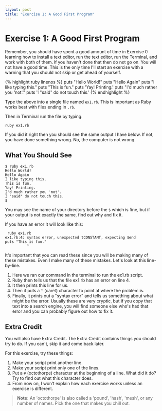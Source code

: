 ```yaml
---
layout: post
title: "Exercise 1: A Good First Program"
---
```

# Exercise 1: A Good First Program
Remember, you should have spent a good amount of time in Exercise 0 learning how to install a text editor, run the text editor, run the Terminal, and work with both of them. If you haven't done that then do not go on. You will not have a good time. This is the only time I'll start an exercise with a warning that you should not skip or get ahead of yourself.

{% highlight ruby linenos %}
puts "Hello World!"
puts "Hello Again"
puts "I like typing this."
puts "This is fun."
puts 'Yay! Printing.'
puts "I'd much rather you 'not'."
puts 'I "said" do not touch this.'
{% endhighlight %}

Type the above into a single file named `ex1.rb`. This is important as Ruby works best with files ending in `.rb`.

Then in Terminal run the file by typing:

    ruby ex1.rb

If you did it right then you should see the same output I have below. If not, you have done something wrong. No, the computer is not wrong.

## What You Should See
    $ ruby ex1.rb
    Hello World!
    Hello Again
    I like typing this.
    This is fun.
    Yay! Printing.
    I'd much rather you 'not'.
    I "said" do not touch this.
    $ 

You may see the name of your directory before the `$` which is fine, but if your output is not exactly the same, find out why and fix it.

If you have an error it will look like this:

     ruby ex1.rb
    ex1.rb:4: syntax error, unexpected tCONSTANT, expecting $end
    puts "This is fun."
              ^

It's important that you can read these since you will be making many of these mistakes. Even I make many of these mistakes. Let's look at this line-by-line.

1. Here we ran our command in the terminal to run the ex1.rb script.
2. Ruby then tells us that the file ex1.rb has an error on line 4.
3. It then prints this line for us.
4. Then it puts a `^` (caret) character to point at where the problem is.
5. Finally, it prints out a "syntax error" and tells us something about what might be the error. Usually these are very cryptic, but if you copy that text into a search engine, you will find someone else who's had that error and you can probably figure out how to fix it.

## Extra Credit
You will also have Extra Credit. The Extra Credit contains things you should try to do. If you can't, skip it and come back later.

For this exercise, try these things:

1. Make your script print another line.
2. Make your script print only one of the lines.
3. Put a `#` (octothorpe) character at the beginning of a line. What did it do? Try to find out what this character does.
4. From now on, I won't explain how each exercise works unless an exercise is different.

> **Note:** An 'octothorpe' is also called a 'pound', 'hash', 'mesh', or any number of names. Pick the one that makes you chill out.
